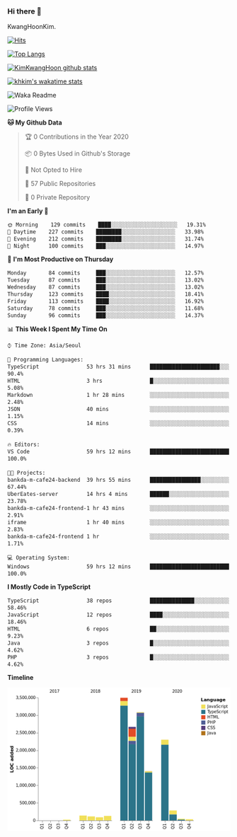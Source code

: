 ### Hi there 👋

KwangHoonKim.

[![Hits](https://hits.seeyoufarm.com/api/count/incr/badge.svg?url=https%3A%2F%2Fgithub.com%2Frhkdgns95)](https://hits.seeyoufarm.com)  

[![Top Langs](https://github-readme-stats.vercel.app/api/top-langs/?username=rhkdgns95&layout=compact)](https://github.com/anuraghazra/github-readme-stats)   

[![KimKwangHoon github stats](https://github-readme-stats.vercel.app/api?username=rhkdgns95&show_icons=true)](https://github.com/anuraghazra/github-readme-stats)  

[![khkim's wakatime stats](https://github-readme-stats.vercel.app/api/wakatime?username=rhkdgns95)](https://github.com/anuraghazra/github-readme-stats)

<!--
**rhkdgns95/rhkdgns95** is a ✨ _special_ ✨ repository because its `README.md` (this file) appears on your GitHub profile.

Here are some ideas to get you started:

- 🔭 I’m currently working on ...
- 🌱 I’m currently learning ...
- 👯 I’m looking to collaborate on ...
- 🤔 I’m looking for help with ...
- 💬 Ask me about ...
- 📫 How to reach me: ...
- 😄 Pronouns: ...
- ⚡ Fun fact: ...
-->



![Waka Readme](https://github.com/rhkdgns95/rhkdgns95/workflows/Waka%20Readme/badge.svg)
<!--START_SECTION:waka-->
![Profile Views](http://img.shields.io/badge/Profile%20Views-18-blue)

**🐱 My Github Data** 

> 🏆 0 Contributions in the Year 2020
 > 
> 📦 0 Bytes Used in Github's Storage 
 > 
> 🚫 Not Opted to Hire
 > 
> 📜 57 Public Repositories
 > 
> 🔑 0 Private Repository 
 > 
**I'm an Early 🐤** 

```text
🌞 Morning    129 commits    ████░░░░░░░░░░░░░░░░░░░░░   19.31% 
🌆 Daytime    227 commits    ████████░░░░░░░░░░░░░░░░░   33.98% 
🌃 Evening    212 commits    ████████░░░░░░░░░░░░░░░░░   31.74% 
🌙 Night      100 commits    ███░░░░░░░░░░░░░░░░░░░░░░   14.97%

```
📅 **I'm Most Productive on Thursday** 

```text
Monday       84 commits     ███░░░░░░░░░░░░░░░░░░░░░░   12.57% 
Tuesday      87 commits     ███░░░░░░░░░░░░░░░░░░░░░░   13.02% 
Wednesday    87 commits     ███░░░░░░░░░░░░░░░░░░░░░░   13.02% 
Thursday     123 commits    ████░░░░░░░░░░░░░░░░░░░░░   18.41% 
Friday       113 commits    ████░░░░░░░░░░░░░░░░░░░░░   16.92% 
Saturday     78 commits     ███░░░░░░░░░░░░░░░░░░░░░░   11.68% 
Sunday       96 commits     ███░░░░░░░░░░░░░░░░░░░░░░   14.37%

```


📊 **This Week I Spent My Time On** 

```text
⌚︎ Time Zone: Asia/Seoul

💬 Programming Languages: 
TypeScript               53 hrs 31 mins      ██████████████████████░░░   90.4% 
HTML                     3 hrs               █░░░░░░░░░░░░░░░░░░░░░░░░   5.08% 
Markdown                 1 hr 28 mins        ░░░░░░░░░░░░░░░░░░░░░░░░░   2.48% 
JSON                     40 mins             ░░░░░░░░░░░░░░░░░░░░░░░░░   1.15% 
CSS                      14 mins             ░░░░░░░░░░░░░░░░░░░░░░░░░   0.39%

🔥 Editors: 
VS Code                  59 hrs 12 mins      █████████████████████████   100.0%

🐱‍💻 Projects: 
bankda-m-cafe24-backend  39 hrs 55 mins      ████████████████░░░░░░░░░   67.44% 
UberEates-server         14 hrs 4 mins       ██████░░░░░░░░░░░░░░░░░░░   23.78% 
bankda-m-cafe24-frontend-1 hr 43 mins        ░░░░░░░░░░░░░░░░░░░░░░░░░   2.91% 
iframe                   1 hr 40 mins        ░░░░░░░░░░░░░░░░░░░░░░░░░   2.83% 
bankda-m-cafe24-frontend 1 hr                ░░░░░░░░░░░░░░░░░░░░░░░░░   1.71%

💻 Operating System: 
Windows                  59 hrs 12 mins      █████████████████████████   100.0%

```

**I Mostly Code in TypeScript** 

```text
TypeScript               38 repos            ██████████████░░░░░░░░░░░   58.46% 
JavaScript               12 repos            ████░░░░░░░░░░░░░░░░░░░░░   18.46% 
HTML                     6 repos             ██░░░░░░░░░░░░░░░░░░░░░░░   9.23% 
Java                     3 repos             █░░░░░░░░░░░░░░░░░░░░░░░░   4.62% 
PHP                      3 repos             █░░░░░░░░░░░░░░░░░░░░░░░░   4.62%

```


**Timeline**

![Chart not found](https://github.com/rhkdgns95/rhkdgns95/blob/master/charts/bar_graph.png) 


<!--END_SECTION:waka-->
